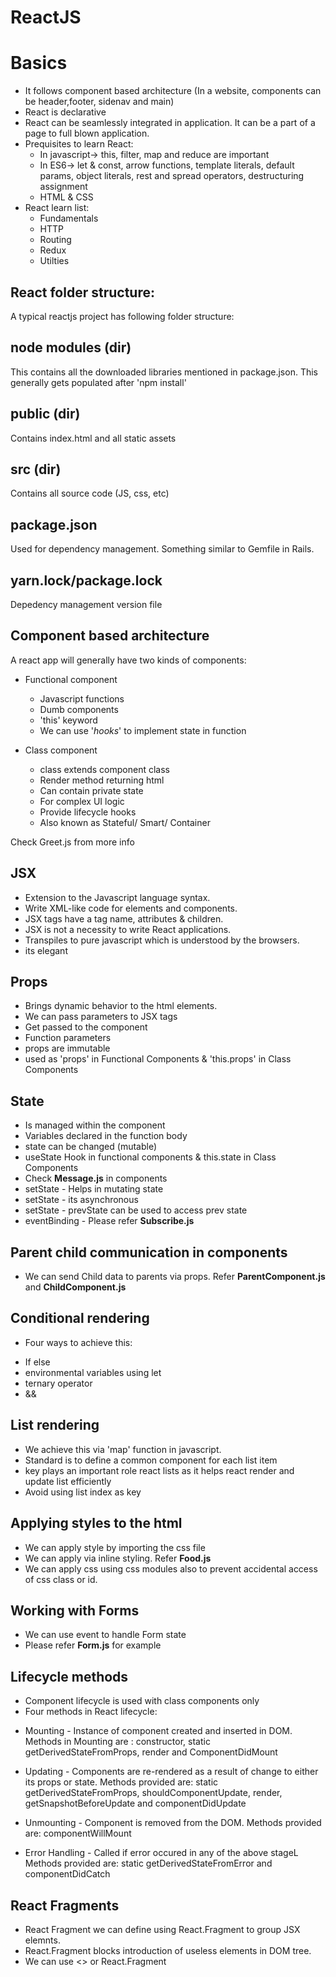 ReactJS
===============

# Basics

* It follows component based architecture (In a website, components can be header,footer, sidenav and main)
* React is declarative
* React can be seamlessly integrated in application. It can be a part of a page to full blown application.
* Prequisites to learn React:
  - In javascript-> this, filter, map and reduce are important
  - In ES6-> let & const, arrow functions, template literals, default params, object literals, rest and spread operators, destructuring assignment
  - HTML & CSS
* React learn list:
  - Fundamentals
  - HTTP
  - Routing
  - Redux
  - Utilties

## React folder structure:

A typical reactjs project has following folder structure:

node modules (dir)
-------------  
This contains all the downloaded libraries mentioned in package.json. This generally gets populated after 'npm install'


public (dir)
--------------
Contains index.html and all static assets


src (dir)
--------------
Contains all source code (JS, css, etc)


package.json
---------------
Used for dependency management. Something similar to Gemfile in Rails.


yarn.lock/package.lock
-----------------------
Depedency management version file


## Component based architecture

A react app will generally have two kinds of components:

* Functional component
  - Javascript functions
  - Dumb components
  - 'this' keyword
  -  We can use '<i>hooks</i>' to implement state in function

* Class component
  - class extends component class
  - Render method returning html
  - Can contain private state
  - For complex UI logic
  - Provide lifecycle hooks
  - Also known as Stateful/ Smart/ Container

Check Greet.js from more info

## JSX

* Extension to the Javascript language syntax.
* Write XML-like code for elements and components.
* JSX tags have a tag name, attributes & children.
* JSX is not a necessity to write React applications.
* Transpiles to pure javascript which is understood by the browsers.
* its elegant

## Props

* Brings dynamic behavior to the html elements.
* We can pass parameters to JSX tags
* Get passed to the component
* Function parameters
* props are immutable
* used as 'props' in Functional Components & 'this.props' in Class Components

## State

* Is managed within the component
* Variables declared in the function body
* state can be changed (mutable)
* useState Hook in functional components & this.state in Class Components
* Check <b>Message.js</b> in components
* setState - Helps in mutating state
* setState - its asynchronous
* setState - prevState can be used to access prev state
* eventBinding - Please refer <b>Subscribe.js</b>

## Parent child communication in components

* We can send Child data to parents via props. Refer <b>ParentComponent.js</b> and <b>ChildComponent.js</b> 

## Conditional rendering

* Four ways to achieve this:
 - If else
 - environmental variables using let
 - ternary operator
 - &&

 ## List rendering

* We achieve this via 'map' function in javascript.
* Standard is to define a common component for each list item
* key plays an important role react lists as it helps react render and update list efficiently
* Avoid using list index as key

## Applying styles to the html
* We can apply style by importing the css file
* We can apply via inline styling. Refer <b>Food.js</b>
* We can apply css using css modules also to prevent accidental access of css class or id.

## Working with Forms
* We can use event to handle Form state
* Please refer <b>Form.js</b> for example

## Lifecycle methods
* Component lifecycle is used with class components only
* Four methods in React lifecycle:
- Mounting - Instance of component created and inserted in DOM. Methods in Mounting are : constructor, static getDerivedStateFromProps, render and ComponentDidMount
  
- Updating - Components are re-rendered as a result of change to either its props or state. Methods provided are: static getDerivedStateFromProps, shouldComponentUpdate, render, getSnapshotBeforeUpdate and componentDidUpdate

- Unmounting - Component is removed from the DOM. Methods provided are: componentWillMount

- Error Handling - Called if error occured in any of the above stageL Methods provided are: static getDerivedStateFromError and componentDidCatch

## React Fragments
* React Fragment we can define using React.Fragment to group JSX elemnts.
* React.Fragment blocks introduction of useless elements in DOM tree.
* We can use <> or React.Fragment